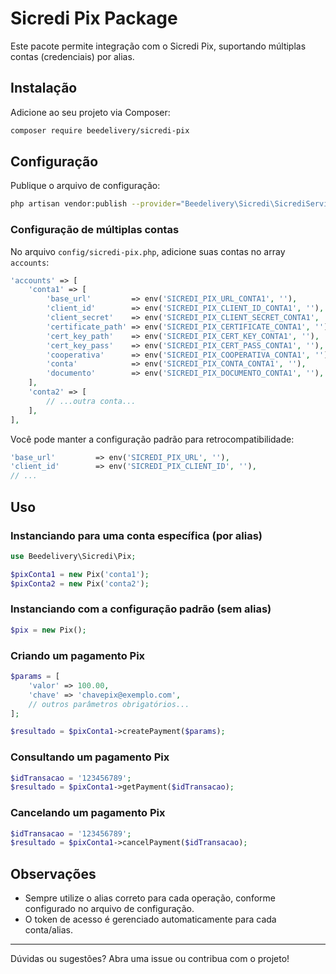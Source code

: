 # Sicredi Pix Package

Este pacote permite integração com o Sicredi Pix, suportando múltiplas contas (credenciais) por alias.

## Instalação

Adicione ao seu projeto via Composer:

```bash
composer require beedelivery/sicredi-pix
```

## Configuração

Publique o arquivo de configuração:

```bash
php artisan vendor:publish --provider="Beedelivery\Sicredi\SicrediServiceProvider"
```

### Configuração de múltiplas contas

No arquivo `config/sicredi-pix.php`, adicione suas contas no array `accounts`:

```php
'accounts' => [
    'conta1' => [
        'base_url'         => env('SICREDI_PIX_URL_CONTA1', ''),
        'client_id'        => env('SICREDI_PIX_CLIENT_ID_CONTA1', ''),
        'client_secret'    => env('SICREDI_PIX_CLIENT_SECRET_CONTA1', ''),
        'certificate_path' => env('SICREDI_PIX_CERTIFICATE_CONTA1', ''),
        'cert_key_path'    => env('SICREDI_PIX_CERT_KEY_CONTA1', ''),
        'cert_key_pass'    => env('SICREDI_PIX_CERT_PASS_CONTA1', ''),
        'cooperativa'      => env('SICREDI_PIX_COOPERATIVA_CONTA1', ''),
        'conta'            => env('SICREDI_PIX_CONTA_CONTA1', ''),
        'documento'        => env('SICREDI_PIX_DOCUMENTO_CONTA1', ''),
    ],
    'conta2' => [
        // ...outra conta...
    ],
],
```

Você pode manter a configuração padrão para retrocompatibilidade:

```php
'base_url'         => env('SICREDI_PIX_URL', ''),
'client_id'        => env('SICREDI_PIX_CLIENT_ID', ''),
// ...
```

## Uso

### Instanciando para uma conta específica (por alias)

```php
use Beedelivery\Sicredi\Pix;

$pixConta1 = new Pix('conta1');
$pixConta2 = new Pix('conta2');
```

### Instanciando com a configuração padrão (sem alias)

```php
$pix = new Pix();
```

### Criando um pagamento Pix

```php
$params = [
    'valor' => 100.00,
    'chave' => 'chavepix@exemplo.com',
    // outros parâmetros obrigatórios...
];

$resultado = $pixConta1->createPayment($params);
```

### Consultando um pagamento Pix

```php
$idTransacao = '123456789';
$resultado = $pixConta1->getPayment($idTransacao);
```

### Cancelando um pagamento Pix

```php
$idTransacao = '123456789';
$resultado = $pixConta1->cancelPayment($idTransacao);
```

## Observações
- Sempre utilize o alias correto para cada operação, conforme configurado no arquivo de configuração.
- O token de acesso é gerenciado automaticamente para cada conta/alias.

---

Dúvidas ou sugestões? Abra uma issue ou contribua com o projeto!
